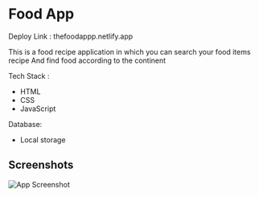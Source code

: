 
# Food App 
Deploy Link :
thefoodappp.netlify.app

This is a food recipe application in which you can search your food items recipe 
And find food according to the continent

Tech Stack :
- HTML
- CSS
- JavaScript

Database:
- Local storage


## Screenshots

![App Screenshot](https://drive.google.com/file/d/1Zfd-FvsNV2TufZKuHwKB8I0kjxgmZT0e/view?usp=sharing)




